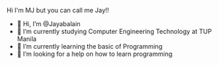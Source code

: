 Hi I'm MJ but you can call me Jay!!


- 👋 Hi, I’m @Jayabalain
- 👀 I’m currently studying Computer Engineering Technology at TUP Manila
- 🌱 I’m currently learning the basic of Programming
- 💞️ I’m looking for a help on how to learn programming
  

<!---
Jayabalain/Jayabalain is a ✨ special ✨ repository because its `README.md` (this file) appears on your GitHub profile.
You can click the Preview link to take a look at your changes.
--->
